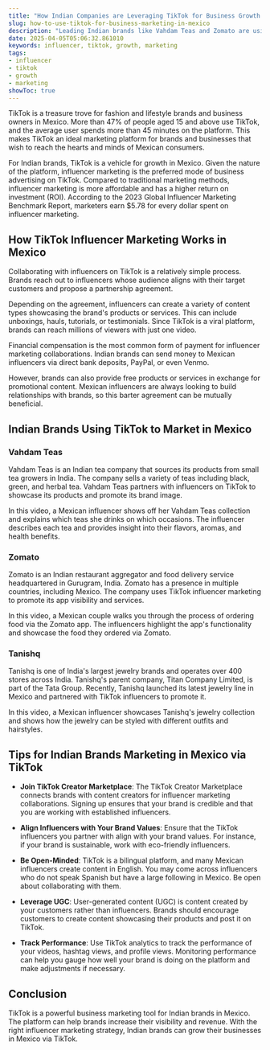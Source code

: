 ```yaml
---
title: "How Indian Companies are Leveraging TikTok for Business Growth in Mexico"
slug: how-to-use-tiktok-for-business-marketing-in-mexico
description: "Leading Indian brands like Vahdam Teas and Zomato are using TikTok marketing to grow their revenue in Mexico."
date: 2025-04-05T05:06:32.861010
keywords: influencer, tiktok, growth, marketing
tags:
- influencer
- tiktok
- growth
- marketing
showToc: true
---
```


TikTok is a treasure trove for fashion and lifestyle brands and business owners in Mexico. More than 47% of people aged 15 and above use TikTok, and the average user spends more than 45 minutes on the platform. This makes TikTok an ideal marketing platform for brands and businesses that wish to reach the hearts and minds of Mexican consumers. 

For Indian brands, TikTok is a vehicle for growth in Mexico. Given the nature of the platform, influencer marketing is the preferred mode of business advertising on TikTok. Compared to traditional marketing methods, influencer marketing is more affordable and has a higher return on investment (ROI). According to the 2023 Global Influencer Marketing Benchmark Report, marketers earn $5.78 for every dollar spent on influencer marketing.

## How TikTok Influencer Marketing Works in Mexico

Collaborating with influencers on TikTok is a relatively simple process. Brands reach out to influencers whose audience aligns with their target customers and propose a partnership agreement. 

Depending on the agreement, influencers can create a variety of content types showcasing the brand's products or services. This can include unboxings, hauls, tutorials, or testimonials. Since TikTok is a viral platform, brands can reach millions of viewers with just one video. 

Financial compensation is the most common form of payment for influencer marketing collaborations. Indian brands can send money to Mexican influencers via direct bank deposits, PayPal, or even Venmo. 

However, brands can also provide free products or services in exchange for promotional content. Mexican influencers are always looking to build relationships with brands, so this barter agreement can be mutually beneficial. 

## Indian Brands Using TikTok to Market in Mexico 

### Vahdam Teas

Vahdam Teas is an Indian tea company that sources its products from small tea growers in India. The company sells a variety of teas including black, green, and herbal tea. Vahdam Teas partners with influencers on TikTok to showcase its products and promote its brand image. 

In this video, a Mexican influencer shows off her Vahdam Teas collection and explains which teas she drinks on which occasions. The influencer describes each tea and provides insight into their flavors, aromas, and health benefits. 

### Zomato

Zomato is an Indian restaurant aggregator and food delivery service headquartered in Gurugram, India. Zomato has a presence in multiple countries, including Mexico. The company uses TikTok influencer marketing to promote its app visibility and services. 

In this video, a Mexican couple walks you through the process of ordering food via the Zomato app. The influencers highlight the app's functionality and showcase the food they ordered via Zomato. 

### Tanishq

Tanishq is one of India's largest jewelry brands and operates over 400 stores across India. Tanishq's parent company, Titan Company Limited, is part of the Tata Group. Recently, Tanishq launched its latest jewelry line in Mexico and partnered with TikTok influencers to promote it. 

In this video, a Mexican influencer showcases Tanishq's jewelry collection and shows how the jewelry can be styled with different outfits and hairstyles. 

## Tips for Indian Brands Marketing in Mexico via TikTok 

- **Join TikTok Creator Marketplace**: The TikTok Creator Marketplace connects brands with content creators for influencer marketing collaborations. Signing up ensures that your brand is credible and that you are working with established influencers. 

- **Align Influencers with Your Brand Values**: Ensure that the TikTok influencers you partner with align with your brand values. For instance, if your brand is sustainable, work with eco-friendly influencers. 

- **Be Open-Minded**: TikTok is a bilingual platform, and many Mexican influencers create content in English. You may come across influencers who do not speak Spanish but have a large following in Mexico. Be open about collaborating with them. 

- **Leverage UGC**: User-generated content (UGC) is content created by your customers rather than influencers. Brands should encourage customers to create content showcasing their products and post it on TikTok.  

- **Track Performance**: Use TikTok analytics to track the performance of your videos, hashtag views, and profile views. Monitoring performance can help you gauge how well your brand is doing on the platform and make adjustments if necessary. 

## Conclusion 

TikTok is a powerful business marketing tool for Indian brands in Mexico. The platform can help brands increase their visibility and revenue. With the right influencer marketing strategy, Indian brands can grow their businesses in Mexico via TikTok.